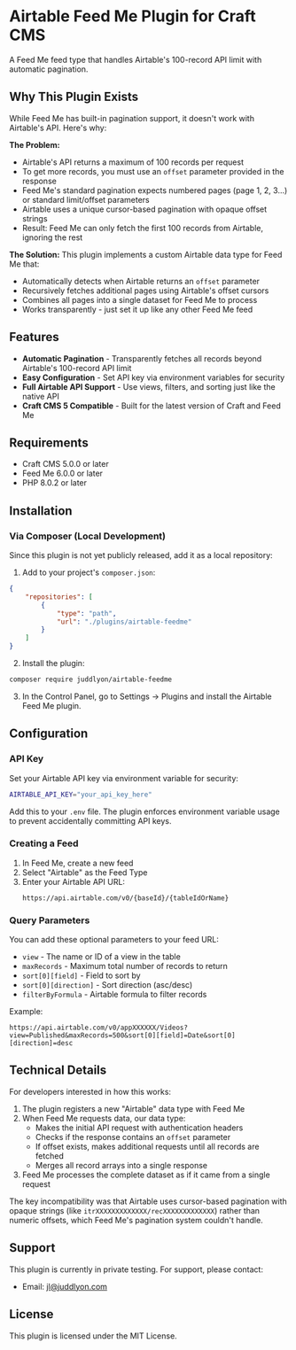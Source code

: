# Airtable Feed Me Plugin for Craft CMS

A Feed Me feed type that handles Airtable's 100-record API limit with automatic pagination.

## Why This Plugin Exists

While Feed Me has built-in pagination support, it doesn't work with Airtable's API. Here's why:

**The Problem:**
- Airtable's API returns a maximum of 100 records per request
- To get more records, you must use an `offset` parameter provided in the response
- Feed Me's standard pagination expects numbered pages (page 1, 2, 3...) or standard limit/offset parameters
- Airtable uses a unique cursor-based pagination with opaque offset strings
- Result: Feed Me can only fetch the first 100 records from Airtable, ignoring the rest

**The Solution:**
This plugin implements a custom Airtable data type for Feed Me that:
- Automatically detects when Airtable returns an `offset` parameter
- Recursively fetches additional pages using Airtable's offset cursors
- Combines all pages into a single dataset for Feed Me to process
- Works transparently - just set it up like any other Feed Me feed

## Features

- **Automatic Pagination** - Transparently fetches all records beyond Airtable's 100-record API limit
- **Easy Configuration** - Set API key via environment variables for security
- **Full Airtable API Support** - Use views, filters, and sorting just like the native API
- **Craft CMS 5 Compatible** - Built for the latest version of Craft and Feed Me

## Requirements

- Craft CMS 5.0.0 or later
- Feed Me 6.0.0 or later
- PHP 8.0.2 or later

## Installation

### Via Composer (Local Development)

Since this plugin is not yet publicly released, add it as a local repository:

1. Add to your project's `composer.json`:

```json
{
    "repositories": [
        {
            "type": "path",
            "url": "./plugins/airtable-feedme"
        }
    ]
}
```

2. Install the plugin:

```bash
composer require juddlyon/airtable-feedme
```

3. In the Control Panel, go to Settings → Plugins and install the Airtable Feed Me plugin.

## Configuration

### API Key

Set your Airtable API key via environment variable for security:

```bash
AIRTABLE_API_KEY="your_api_key_here"
```

Add this to your `.env` file. The plugin enforces environment variable usage to prevent accidentally committing API keys.

### Creating a Feed

1. In Feed Me, create a new feed
2. Select "Airtable" as the Feed Type
3. Enter your Airtable API URL:
   ```
   https://api.airtable.com/v0/{baseId}/{tableIdOrName}
   ```

### Query Parameters

You can add these optional parameters to your feed URL:

- `view` - The name or ID of a view in the table
- `maxRecords` - Maximum total number of records to return
- `sort[0][field]` - Field to sort by
- `sort[0][direction]` - Sort direction (asc/desc)
- `filterByFormula` - Airtable formula to filter records

Example:
```
https://api.airtable.com/v0/appXXXXXX/Videos?view=Published&maxRecords=500&sort[0][field]=Date&sort[0][direction]=desc
```

## Technical Details

For developers interested in how this works:

1. The plugin registers a new "Airtable" data type with Feed Me
2. When Feed Me requests data, our data type:
   - Makes the initial API request with authentication headers
   - Checks if the response contains an `offset` parameter
   - If offset exists, makes additional requests until all records are fetched
   - Merges all record arrays into a single response
3. Feed Me processes the complete dataset as if it came from a single request

The key incompatibility was that Airtable uses cursor-based pagination with opaque strings (like `itrXXXXXXXXXXXXX/recXXXXXXXXXXXXX`) rather than numeric offsets, which Feed Me's pagination system couldn't handle.

## Support

This plugin is currently in private testing. For support, please contact:
- Email: jl@juddlyon.com

## License

This plugin is licensed under the MIT License.